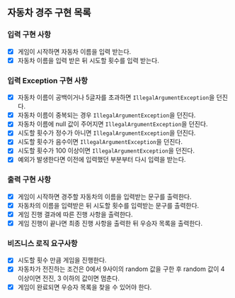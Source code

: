 ## 자동차 경주 구현 목록

### 입력 구현 사항
- [x] 게임이 시작하면 자동차 이름을 입력 받는다.
- [x] 자동차 이름을 입력 받은 뒤 시도할 횟수를 입력 받는다.

### 입력 Exception 구현 사항
- [x] 자동차 이름이 공백이거나 5글자를 초과하면 `IllegalArgumentException`을 던진다.
- [x] 자동차 이름이 중복되는 경우 `IllegalArgumentException`을 던진다.
- [x] 자동차 이름에 null 값이 주어지면 `IllegalArgumentException`을 던진다.
- [x] 시도할 횟수가 정수가 아니면 `IllegalArgumentException`을 던진다.
- [x] 시도할 횟수가 음수이면 `IllegalArgumentException`을 던진다.
- [x] 시도할 횟수가 100 이상이면 `IllegalArgumentException`을 던진다. 
- [x] 예외가 발생한다면 이전에 입력했던 부분부터 다시 입력을 받는다.

### 출력 구현 사항
- [x] 게임이 시작하면 경주할 자동차의 이름을 입력받는 문구를 출력한다.
- [x] 자동차의 이름을 입력받은 뒤 시도할 횟수를 입력받는 문구를 출력한다.
- [x] 게임 진행 결과에 따른 진행 사항을 출력한다.
- [x] 게임 진행이 끝나면 최종 진행 사항을 출력한 뒤 우승자 목록을 출력한다.

### 비즈니스 로직 요구사항
- [x] 시도할 횟수 만큼 게임을 진행한다. 
- [x] 자동차가 전진하는 조건은 0에서 9사이의 random 값을 구한 후 random 값이 4 이상이면 전진, 3 이하의 값이면 멈춘다.
- [x] 게임이 완료되면 우승자 목록을 찾을 수 있어야 한다.
